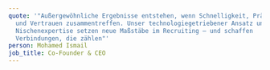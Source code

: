 ```yaml
---
quote: '"Außergewöhnliche Ergebnisse entstehen, wenn Schnelligkeit, Präzision
  und Vertrauen zusammentreffen. Unser technologiegetriebener Ansatz und
  Nischenexpertise setzen neue Maßstäbe im Recruiting – und schaffen
  Verbindungen, die zählen"'
person: Mohamed Ismail
job_title: Co-Founder & CEO
---
```

